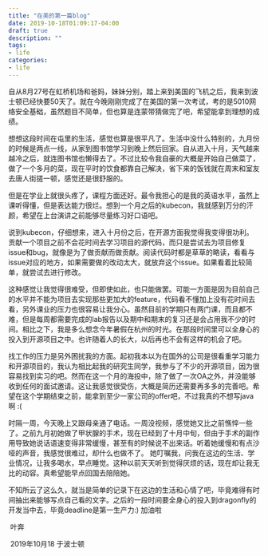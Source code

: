 ```yaml
---
title: "在美的第一篇blog"
date: 2019-10-18T01:09:17-04:00
draft: true
description: ""
tags:
- life
categories: 
- life
---
```




自从8月27号在虹桥机场和爸妈，妹妹分别，踏上来到美国的飞机之后，我来到波士顿已经快要50天了。就在今晚刚刚完成了在美国的第一次考试，考的是5010网络安全基础，虽然题目不简单，但也算是连蒙带猜做完了吧，希望能拿到理想的成绩。



想想这段时间在屯里的生活，感觉也算是很平凡了。生活中没什么特别的，九月份的时候是两点一线，从家到图书馆学习到晚上然后回家。自从进入十月，天气越来越冷之后，就连图书馆也懒得去了。不过比较令我自豪的大概是开始自己做菜了，做了一个多月的菜，现在平时的饮食都靠自己解决，省下来的饭钱就在周末和室友去唐人街搓一顿，感觉还是很舒服的。 



但是在学业上就很头疼了，课程方面还好。最令我担心的是我的英语水平，虽然上课听得懂，但是表达能力很烂。想到一个月之后的kubecon，我就感到万分的汗颜，希望在上台演讲之前能够尽量练习好口语吧。



说到kubecon，仔细想来，进入十月份之后，在开源方面我觉得我变得很功利。贡献一个项目之前不会花时间去学习项目的源代码，而只是尝试去为项目修复issue和bug，就像是为了做贡献而做贡献。阅读代码时都是草草的略读，看看与issue对应的地方，如果需要做的改动太大，就放弃这个issue。如果看着比较简单，就尝试去进行修改。



这种感觉让我觉得很难受，但即使如此，也只能做罢。可能一方面是因为目前自己的水平并不能为项目去实现那些更加大的feature，代码看不懂加上没有花时间去看，另外课业的压力也很容易让我分心。虽然目前的学期只有两门课，而且都不难，但是每周都需要完成的lab报告以及期中和期末的复习还是会占用我不少的时间。相比之下，我是多么想念今年暑假在杭州的时光。在那段时间里可以全身心的投入到开源项目之中。也许随着人的长大，以后再也不会有这样的机会了吧。



找工作的压力是另外困扰我的方面。起初我本以为在国外的公司是很看重学习能力和开源项目的，我认为相比起我的研究生同学，我参与了不少的开源项目，因为很容易找到实习的吧。然而在这一个月的海投中，除了做了一次OA之外，并没能够收到任何的面试邀请。这让我感觉很受伤，大概是简历还需要再多多的完善吧。希望在这个学期结束之前，能拿到至少一家公司的offer吧，不过我真的不想写java啊 :(



时隔一周，今天晚上又跟母亲通了电话。一周没视频，感觉她又比之前憔悴一些了。之前九月初她做了甲状腺的手术，现在已经到了十月中旬，但由于手术的副作用导致她说话语速变得非常缓慢，甚至有的时候说不出来话。听着她缓慢和有点沙哑的声音，我感觉很难过，却什么也做不了。 她叮嘱我，问我在这边的生活、学业情况，让我多喝水，早点睡觉。这种以前天天听到觉得厌烦的话，现在却让我无比的动容。真希望能早点回国去陪陪她。



不知所云了这么久，就当是简单的记录下在这边的生活和心情了吧，毕竟难得有时间抽出来能够写点自己看的文字。之后的一段时间要全身心的投入到dragonfly的开发当中去，毕竟deadline是第一生产力:) 加油啦



​																								叶奔

​																					2019年10月18 于波士顿










